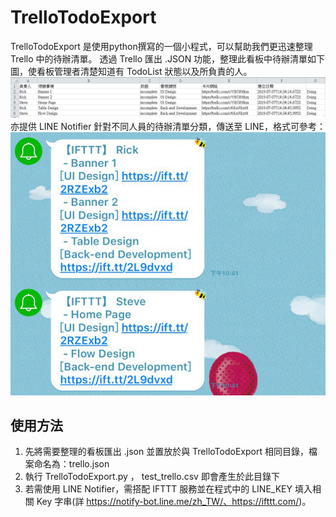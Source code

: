 # TrelloTodoExport 

TrelloTodoExport 是使用python撰寫的一個小程式，可以幫助我們更迅速整理 Trello 中的待辦清單。
透過 Trello 匯出 .JSON 功能，整理此看板中待辦清單如下圖，使看板管理者清楚知道有 TodoList 狀態以及所負責的人。
![alt text](https://github.com/dt9250810/TrelloTodoExport/blob/master/1.png)
亦提供 LINE Notifier 針對不同人員的待辦清單分類，傳送至 LINE，格式可參考：
![alt text](https://github.com/dt9250810/TrelloTodoExport/blob/master/2.png)

## 使用方法

1. 先將需要整理的看板匯出 .json 並置放於與 TrelloTodoExport 相同目錄，檔案命名為：trello.json
2. 執行 TrelloTodoExport.py ， test_trello.csv 即會產生於此目錄下
3. 若需使用 LINE Notifier，需搭配 IFTTT 服務並在程式中的 LINE_KEY 填入相關 Key 字串(詳 https://notify-bot.line.me/zh_TW/、https://ifttt.com/)。


